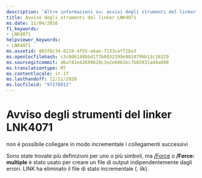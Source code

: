 ```yaml
---
description: 'Altre informazioni su: avvisi degli strumenti del linker LNK4071'
title: Avviso degli strumenti del linker LNK4071
ms.date: 11/04/2016
f1_keywords:
- LNK4071
helpviewer_keywords:
- LNK4071
ms.assetid: 803f8c34-8219-4f55-a4ae-7133ceff2ba3
ms.openlocfilehash: c3c606148bbd177b6032399e981079bb13c16329
ms.sourcegitcommit: d6af41e42699628c3e2e6063ec7b03931a49a098
ms.translationtype: MT
ms.contentlocale: it-IT
ms.lasthandoff: 12/11/2020
ms.locfileid: "97278012"
---
```

# <a name="linker-tools-warning-lnk4071"></a>Avviso degli strumenti del linker LNK4071

non è possibile collegare in modo incrementale i collegamenti successivi

Sono state trovate più definizioni per uno o più simboli, ma [/Force](../../build/reference/force-force-file-output.md) o **/Force: multiple** è stato usato per creare un file di output indipendentemente dagli errori. LINK ha eliminato il file di stato incrementale (. ilk).
